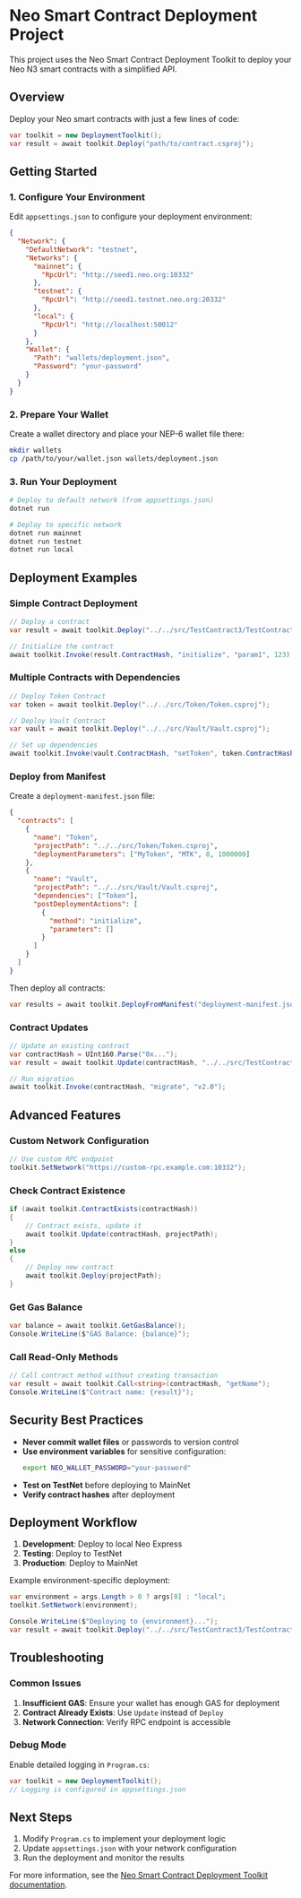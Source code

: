 # Neo Smart Contract Deployment Project

This project uses the Neo Smart Contract Deployment Toolkit to deploy your Neo N3 smart contracts with a simplified API.

## Overview

Deploy your Neo smart contracts with just a few lines of code:

```csharp
var toolkit = new DeploymentToolkit();
var result = await toolkit.Deploy("path/to/contract.csproj");
```

## Getting Started

### 1. Configure Your Environment

Edit `appsettings.json` to configure your deployment environment:

```json
{
  "Network": {
    "DefaultNetwork": "testnet",
    "Networks": {
      "mainnet": {
        "RpcUrl": "http://seed1.neo.org:10332"
      },
      "testnet": {
        "RpcUrl": "http://seed1.testnet.neo.org:20332"
      },
      "local": {
        "RpcUrl": "http://localhost:50012"
      }
    },
    "Wallet": {
      "Path": "wallets/deployment.json",
      "Password": "your-password"
    }
  }
}
```

### 2. Prepare Your Wallet

Create a wallet directory and place your NEP-6 wallet file there:

```bash
mkdir wallets
cp /path/to/your/wallet.json wallets/deployment.json
```

### 3. Run Your Deployment

```bash
# Deploy to default network (from appsettings.json)
dotnet run

# Deploy to specific network
dotnet run mainnet
dotnet run testnet
dotnet run local
```

## Deployment Examples

### Simple Contract Deployment

```csharp
// Deploy a contract
var result = await toolkit.Deploy("../../src/TestContract3/TestContract3.csproj");

// Initialize the contract
await toolkit.Invoke(result.ContractHash, "initialize", "param1", 123);
```

### Multiple Contracts with Dependencies

```csharp
// Deploy Token Contract
var token = await toolkit.Deploy("../../src/Token/Token.csproj");

// Deploy Vault Contract
var vault = await toolkit.Deploy("../../src/Vault/Vault.csproj");

// Set up dependencies
await toolkit.Invoke(vault.ContractHash, "setToken", token.ContractHash);
```

### Deploy from Manifest

Create a `deployment-manifest.json` file:

```json
{
  "contracts": [
    {
      "name": "Token",
      "projectPath": "../../src/Token/Token.csproj",
      "deploymentParameters": ["MyToken", "MTK", 8, 1000000]
    },
    {
      "name": "Vault",
      "projectPath": "../../src/Vault/Vault.csproj",
      "dependencies": ["Token"],
      "postDeploymentActions": [
        {
          "method": "initialize",
          "parameters": []
        }
      ]
    }
  ]
}
```

Then deploy all contracts:

```csharp
var results = await toolkit.DeployFromManifest("deployment-manifest.json");
```

### Contract Updates

```csharp
// Update an existing contract
var contractHash = UInt160.Parse("0x...");
var result = await toolkit.Update(contractHash, "../../src/TestContract3/TestContract3.csproj");

// Run migration
await toolkit.Invoke(contractHash, "migrate", "v2.0");
```

## Advanced Features

### Custom Network Configuration

```csharp
// Use custom RPC endpoint
toolkit.SetNetwork("https://custom-rpc.example.com:10332");
```

### Check Contract Existence

```csharp
if (await toolkit.ContractExists(contractHash))
{
    // Contract exists, update it
    await toolkit.Update(contractHash, projectPath);
}
else
{
    // Deploy new contract
    await toolkit.Deploy(projectPath);
}
```

### Get Gas Balance

```csharp
var balance = await toolkit.GetGasBalance();
Console.WriteLine($"GAS Balance: {balance}");
```

### Call Read-Only Methods

```csharp
// Call contract method without creating transaction
var result = await toolkit.Call<string>(contractHash, "getName");
Console.WriteLine($"Contract name: {result}");
```

## Security Best Practices

- **Never commit wallet files** or passwords to version control
- **Use environment variables** for sensitive configuration:
  ```bash
  export NEO_WALLET_PASSWORD="your-password"
  ```
- **Test on TestNet** before deploying to MainNet
- **Verify contract hashes** after deployment

## Deployment Workflow

1. **Development**: Deploy to local Neo Express
2. **Testing**: Deploy to TestNet
3. **Production**: Deploy to MainNet

Example environment-specific deployment:

```csharp
var environment = args.Length > 0 ? args[0] : "local";
toolkit.SetNetwork(environment);

Console.WriteLine($"Deploying to {environment}...");
var result = await toolkit.Deploy("../../src/TestContract3/TestContract3.csproj");
```

## Troubleshooting

### Common Issues

1. **Insufficient GAS**: Ensure your wallet has enough GAS for deployment
2. **Contract Already Exists**: Use `Update` instead of `Deploy`
3. **Network Connection**: Verify RPC endpoint is accessible

### Debug Mode

Enable detailed logging in `Program.cs`:

```csharp
var toolkit = new DeploymentToolkit();
// Logging is configured in appsettings.json
```

## Next Steps

1. Modify `Program.cs` to implement your deployment logic
2. Update `appsettings.json` with your network configuration
3. Run the deployment and monitor the results

For more information, see the [Neo Smart Contract Deployment Toolkit documentation](https://github.com/neo-project/neo-devpack-dotnet).